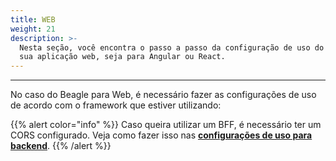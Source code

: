 ```yaml
---
title: WEB
weight: 21
description: >-
  Nesta seção, você encontra o passo a passo da configuração de uso do Beagle na
  sua aplicação web, seja para Angular ou React.
---
```


---

No caso do Beagle para Web, é necessário fazer as configurações de uso de acordo com o framework que estiver utilizando: 







{{% alert color="info" %}}
Caso queira utilizar um BFF, é necessário ter um CORS configurado. Veja como fazer isso nas [**configurações de uso para backend**](/pt/docs/get-started/using-beagle/backend#cors).
{{% /alert %}}
